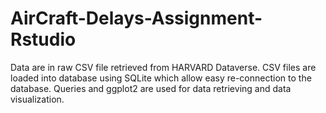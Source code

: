 # AirCraft-Delays-Assignment-Rstudio
Data are in raw CSV file retrieved from HARVARD Dataverse. CSV files are loaded into database using SQLite which allow easy re-connection to the database. Queries and ggplot2 are used for data retrieving and data visualization. 
